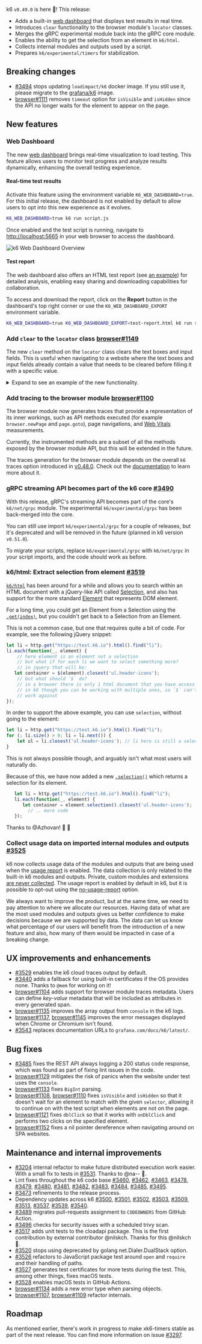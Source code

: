 k6 `v0.49.0` is here 🎉! This release:

- Adds a built-in [web dashboard](https://grafana.com/docs/k6/latest/results-output/web-dashboard/) that displays test results in real time.
- Introduces `clear` functionality to the browser module's `locator` classes.
- Merges the gRPC experimental module back into the gRPC core module.
- Enables the ability to get the selection from an element in `k6/html`.
- Collects internal modules and outputs used by a script.
- Prepares `k6/experimental/timers` for stabilization.


## Breaking changes

- [#3494](https://github.com/grafana/k6/pull/3494) stops updating `loadimpact/k6` docker image. If you still use it, please migrate to the [grafana/k6](https://hub.docker.com/r/grafana/k6) image.
- [browser#1111](https://github.com/grafana/xk6-browser/pull/1111) removes `timeout` option for `isVisible` and `isHidden` since the API no longer waits for the element to appear on the page.

## New features

### Web Dashboard

The new [web dashboard](https://grafana.com/docs/k6/latest/results-output/web-dashboard/) brings real-time visualization to load testing. This feature allows users to monitor test progress and analyze
results dynamically, enhancing the overall testing experience.

#### Real-time test results

Activate this feature using the environment variable `K6_WEB_DASHBOARD=true`. For this initial release, the dashboard is not enabled by default to allow users to opt into this new experience as it evolves.

```bash
K6_WEB_DASHBOARD=true k6 run script.js
```

Once enabled and the test script is running, navigate to [http://localhost:5665](http://localhost:5665) in your web browser to access the dashboard.

![k6 Web Dashboard Overview](https://github.com/grafana/xk6-dashboard/blob/master/screenshot/k6-dashboard-overview-light.png?raw=true)

#### Test report

The web dashboard also offers an HTML test report (see [an example](https://github.com/grafana/xk6-dashboard/blob/master/screenshot/k6-dashboard-html-report-screen-view.png?raw=true)) for detailed analysis, enabling easy sharing and downloading capabilities for
collaboration.

To access and download the report, click on the **Report** button in the dashboard's top right corner or use the `K6_WEB_DASHBOARD_EXPORT` environment variable.

```bash
K6_WEB_DASHBOARD=true K6_WEB_DASHBOARD_EXPORT=test-report.html k6 run script.js
```

### Add `clear` to the `locator` class [browser#1149](https://github.com/grafana/xk6-browser/pull/1149)

The new `clear` method on the `locator` class clears the text boxes and input fields. This is useful when navigating to a website where the text boxes and input fields already contain a value that needs to be cleared before filling it with a specific value.

<details>
<summary> Expand to see an example of the new functionality.</summary>

```javascript
import { check } from 'k6';
import { browser } from 'k6/experimental/browser';

export const options = {
  scenarios: {
    ui: {
      executor: 'shared-iterations',
      options: {
        browser: {
            type: 'chromium',
        },
      },
    },
  },
}

export default async function() {
  const context = browser.newContext();
  const page = context.newPage();

  await page.goto('https://test.k6.io/my_messages.php', { waitUntil: 'networkidle' });
  
  // To mimic an input field with existing text.
  page.locator('input[name="login"]').type('admin');

  check(page, {
    'not_empty': p => p.locator('input[name="login"]').inputValue() != '',
  });

  // Clear the text.
  page.locator('input[name="login"]').clear();

  check(page, {
    'empty': p => p.locator('input[name="login"]').inputValue() == '',
  });

  page.close();
}
```

</details>

### Add tracing to the browser module [browser#1100](https://github.com/grafana/xk6-browser/pull/1100)

The browser module now generates traces that provide a representation of its inner workings, such as API methods executed (for example `browser.newPage` and `page.goto`), page navigations, and [Web Vitals](https://grafana.com/docs/k6/latest/using-k6-browser/metrics/#googles-core-web-vitals) measurements.

Currently, the instrumented methods are a subset of all the methods exposed by the browser module API, but this will be extended in the future.

The traces generation for the browser module depends on the overall `k6` traces option introduced in [v0.48.0](https://github.com/grafana/k6/releases/tag/v0.48.0). Check out the [documentation](https://grafana.com/docs/k6/latest/using-k6/k6-options/reference/#traces-output) to learn more about it.

### gRPC streaming API becomes part of the k6 core [#3490](https://github.com/grafana/k6/pull/3490)

With this release, gRPC's streaming API becomes part of the core's `k6/net/grpc` module. The experimental `k6/experimental/grpc` has been back-merged into the core.

You can still use import `k6/experimental/grpc` for a couple of releases, but it's deprecated and will be removed in the future (planned in k6 version `v0.51.0`).

To migrate your scripts, replace `k6/experimental/grpc` with `k6/net/grpc` in your script imports, and the code should work as before.

### k6/html: Extract selection from element [#3519](https://github.com/grafana/k6/pull/3519)

[`k6/html`](https://grafana.com/docs/k6/latest/javascript-api/k6-html/) has been around for a while and allows you to search within an HTML document with a jQuery-like API called [Selection](https://grafana.com/docs/k6/latest/javascript-api/k6-html/selection/), and also has support for the more standard [Element](https://grafana.com/docs/k6/latest/javascript-api/k6-html/element/) that represents DOM element.

For a long time, you could get an Element from a Selection using the [`.get(index)`](https://grafana.com/docs/k6/latest/javascript-api/k6-html/selection/selection-get/), but you couldn't get back to a Selection from an Element.

This is not a common case, but one that requires quite a bit of code. For example, see the following jQuery snippet:

```javascript
let li = http.get("https://test.k6.io").html().find("li");
li.each(function(_, element) {
    // here element is an element not a selection
    // but what if for each li we want to select something more?
    // in jquery that will be:
   let container = $(element).closest('ul.header-icons');
    // but what should `$` do?
    // in a browser there is only 1 html document that you have access to
    // in k6 though you can be working with multiple ones, so `$` can't know which one it should
    // work against
});
```

In order to support the above example, you can use `selection`, without going to the element:

```javascript
let li = http.get("https://test.k6.io").html().find("li");
for (; li.size() > 0; li = li.next()) {
    let ul = li.closest('ul.header-icons'); // li here is still a selection and we iterate over it.
}
```

This is not always possible though, and arguably isn't what most users will naturally do.

Because of this, we have now added a new [`.selection()`](https://grafana.com/docs/k6/latest/javascript-api/k6-html/element/element-selection/) which returns a selection for its element.


```javascript
   let li = http.get("https://test.k6.io").html().find("li");
   li.each(function(_, element) {
      let container = element.selection().closest('ul.header-icons');
        // .. more code
   });
```

Thanks to @Azhovan! :bow: :tada:

### Collect usage data on imported internal modules and outputs [#3525](https://github.com/grafana/k6/pull/3525)

k6 now collects usage data of the modules and outputs that are being used when the [usage report](https://grafana.com/docs/k6/latest/misc/usage-collection) is enabled. The data collection is only related to the built-in k6 modules and outputs. Private, custom modules and extensions [are never collected](https://github.com/grafana/k6/blob/f35e67902605877ebf2c5e9c8673cd7faf4cdc1e/cmd/report.go#L33-L57). The usage report is enabled by default in k6, but it is possible to opt-out using the [no-usage-report](https://grafana.com/docs/k6/latest/using-k6/k6-options/reference/#no-usage-report) option.

We always want to improve the product, but at the same time, we need to pay attention to where we allocate our resources. Having data of what are the most used modules and outputs gives us better confidence to make decisions because we are supported by data.
The data can let us know what percentage of our users will benefit from the introduction of a new feature and also, how many of them would be impacted in case of a breaking change.

## UX improvements and enhancements

- [#3529](https://github.com/grafana/k6/pull/3529) enables the k6 cloud traces output by default.
- [#3440](https://github.com/grafana/k6/pull/3440) adds a fallback for using built-in certificates if the OS provides none. Thanks to `@mem` for working on it!
- [browser#1104](https://github.com/grafana/xk6-browser/pull/1104) adds support for browser module traces metadata. Users can define *key-value* metadata that will be included as attributes in every generated span.
- [browser#1135](https://github.com/grafana/xk6-browser/pull/1135) improves the array output from `console` in the k6 logs.
- [browser#1137](https://github.com/grafana/xk6-browser/pull/1137), [browser#1145](https://github.com/grafana/xk6-browser/pull/1145) improves the error messages displayed when Chrome or Chromium isn't found.
- [#3543](https://github.com/grafana/k6/pull/3543) replaces documentation URLs to `grafana.com/docs/k6/latest/`.

## Bug fixes

- [#3485](https://github.com/grafana/k6/pull/3485) fixes the REST API always logging a 200 status code response, which was found as part of fixing lint issues in the code.
- [browser#1129](https://github.com/grafana/xk6-browser/pull/1129) mitigates the risk of panics when the website under test uses the `console`.
- [browser#1133](https://github.com/grafana/xk6-browser/pull/1133) fixes `BigInt` parsing.
- [browser#1108](https://github.com/grafana/xk6-browser/pull/1108), [browser#1110](https://github.com/grafana/xk6-browser/pull/1110) fixes `isVisible` and `isHidden` so that it doesn't wait for an element to match with the given `selector`, allowing it to continue on with the test script when elements are not on the page.
- [browser#1121](https://github.com/grafana/xk6-browser/pull/1121) fixes `dblClick` so that it works with `onDblClick` and performs two clicks on the specified element.
- [browser#1152](https://github.com/grafana/xk6-browser/pull/1152) fixes a nil pointer dereference when navigating around on SPA websites.

## Maintenance and internal improvements

- [#3204](https://github.com/grafana/k6/pull/3204) internal refactor to make future distributed execution work easier. With a small fix to tests in [#3531](https://github.com/grafana/k6/pull/3531). Thanks to @na-- :tada:.
- Lint fixes throughout the k6 code base [#3460](https://github.com/grafana/k6/pull/3460), [#3462](https://github.com/grafana/k6/pull/3462), [#3463](https://github.com/grafana/k6/pull/3463), [#3478](https://github.com/grafana/k6/pull/3478), [#3479](https://github.com/grafana/k6/pull/3479), [#3480](https://github.com/grafana/k6/pull/3480), [#3481](https://github.com/grafana/k6/pull/3481), [#3482](https://github.com/grafana/k6/pull/3482), [#3483](https://github.com/grafana/k6/pull/3483), [#3484](https://github.com/grafana/k6/pull/3484), [#3485](https://github.com/grafana/k6/pull/3485), [#3495](https://github.com/grafana/k6/pull/3495).
- [#3473](https://github.com/grafana/k6/pull/3473) refinements to the release process.
- Dependency updates across k6 [#3500](https://github.com/grafana/k6/pull/3500), [#3501](https://github.com/grafana/k6/pull/3501), [#3502](https://github.com/grafana/k6/pull/3502), [#3503](https://github.com/grafana/k6/pull/3503), [#3509](https://github.com/grafana/k6/pull/3509), [#3513](https://github.com/grafana/k6/pull/3513), [#3537](https://github.com/grafana/k6/pull/3537), [#3539](https://github.com/grafana/k6/pull/3539), [#3540](https://github.com/grafana/k6/pull/3540).
- [#3489](https://github.com/grafana/k6/pull/3489) migrates pull-requests assignment to `CODEOWNERS` from GitHub Action.
- [#3496](https://github.com/grafana/k6/pull/3496) checks for security issues with a scheduled trivy scan.
- [#3517](https://github.com/grafana/k6/pull/3517) adds unit tests to the cloadapi package. This is the first contribution by external contributor @nilskch. Thanks for this @nilskch :bow:.
- [#3520](https://github.com/grafana/k6/pull/3520) stops using deprecated by golang net.Dialer.DualStack option.
- [#3526](https://github.com/grafana/k6/pull/3526) refactors to JavaScript package test around `open` and `require` and their handling of paths.
- [#3527](https://github.com/grafana/k6/pull/3527) generates test certificates for more tests during the test. This, among other things, fixes macOS tests.
- [#3528](https://github.com/grafana/k6/pull/3528) enables macOS tests in GitHub Actions.
- [browser#1134](https://github.com/grafana/xk6-browser/pull/1134) adds a new error type when parsing objects.
- [browser#1107](https://github.com/grafana/xk6-browser/pull/1107), [browser#1109](https://github.com/grafana/xk6-browser/pull/1109) refactor internals.


##  Roadmap

As mentioned earlier, there's work in progress to make xk6-timers stable as part of the next release. You can find more information on issue [#3297](https://github.com/grafana/k6/issues/3297).
